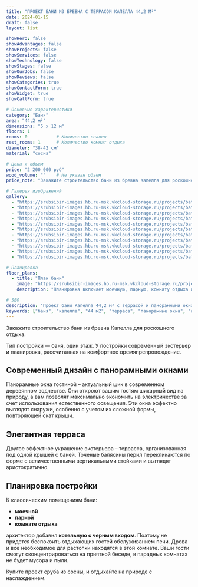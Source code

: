 ```yaml
---
title: "ПРОЕКТ БАНИ ИЗ БРЕВНА C ТЕРРАСОЙ КАПЕЛЛА 44,2 М²"
date: 2024-01-15
draft: false
layout: list

showHero: false
showAdvantages: false
showProjects: false
showServices: false
showTechnology: false
showStages: false
showOurJobs: false
showReviews: false
showCategories: true
showContactForm: true
showWidget: true
showCallForm: true

# Основные характеристики
category: "Баня"
area: "44,2 м²"
dimensions: "5 x 12 м"
floors: 1
rooms: 0           # Количество спален
rest_rooms: 1      # Количество комнат отдыха
diameter: "38-42 см"
material: "сосна"

# Цена и объем
price: "2 200 000 руб"
wood_volume: ""    # Не указан объем
price_note: "Закажите строительство бани из бревна Капелла для роскошного отдыха с панорамными окнами и террасой."

# Галерея изображений
gallery:
  - "https://srubsibir-images.hb.ru-msk.vkcloud-storage.ru/projects/baths/banya-kapella-44/banya-7.jpg"
  - "https://srubsibir-images.hb.ru-msk.vkcloud-storage.ru/projects/baths/banya-kapella-44/banya-7-1.jpg"
  - "https://srubsibir-images.hb.ru-msk.vkcloud-storage.ru/projects/baths/banya-kapella-44/banya-7-2.jpg"
  - "https://srubsibir-images.hb.ru-msk.vkcloud-storage.ru/projects/baths/banya-kapella-44/banya-7-3.jpg"
  - "https://srubsibir-images.hb.ru-msk.vkcloud-storage.ru/projects/baths/banya-kapella-44/banya-7-4.jpg"
  - "https://srubsibir-images.hb.ru-msk.vkcloud-storage.ru/projects/baths/banya-kapella-44/banya-7-5.jpg"
  - "https://srubsibir-images.hb.ru-msk.vkcloud-storage.ru/projects/baths/banya-kapella-44/banya-7-6.jpg"
  - "https://srubsibir-images.hb.ru-msk.vkcloud-storage.ru/projects/baths/banya-kapella-44/banya-7-7.jpg"
  - "https://srubsibir-images.hb.ru-msk.vkcloud-storage.ru/projects/baths/banya-kapella-44/banya-7-8.jpg"
  - "https://srubsibir-images.hb.ru-msk.vkcloud-storage.ru/projects/baths/banya-kapella-44/banya-7-9.jpg"
  - "https://srubsibir-images.hb.ru-msk.vkcloud-storage.ru/projects/baths/banya-kapella-44/banya-7-10.jpg"

# Планировка
floor_plans:
  - title: "План бани"
    image: "https://srubsibir-images.hb.ru-msk.vkcloud-storage.ru/projects/baths/banya-kapella-44/banya-7-10.jpg"
    description: "Планировка включает моечную, парную, комнату отдыха и котельную с черным входом"

# SEO
description: "Проект бани Капелла 44,2 м² с террасой и панорамными окнами. Современная планировка с котельной. Строительство из бревна диаметром 38-42 см."
keywords: ["баня", "капелла", "44 м2", "терраса", "панорамные окна", "котельная", "бревно"]
---
```


Закажите строительство бани из бревна Капелла для роскошного отдыха.

Тип постройки — баня, один этаж. У постройки современный экстерьер и планировка, рассчитанная на комфортное времяпрепровождение.

## Современный дизайн с панорамными окнами

Панорамные окна гостиной – актуальный шик в современном деревянном зодчестве. Они откроют вашим гостям шикарный вид на природу, а вам позволят максимально экономить на электричестве за счет использования естественного освещения. Эти окна эффектно выглядят снаружи, особенно с учетом их сложной формы, повторяющей скат крыши.

## Элегантная терраса

Другое эффектное украшение экстерьера – террасса, организованная под одной крышей с баней. Точеные балясины перил перекликаются по форме с величественными вертикальными стойками и выглядят аристократично.

## Планировка постройки

К классическим помещениям бани:

* **моечной**
* **парной**
* **комнате отдыха**

архитектор добавил **котельную с черным входом**. Поэтому не придется беспокоить отдыхающих гостей обслуживанием печи. Дрова и все необходимое для растопки находятся в этой комнате. Ваши гости смогут сконцентрироваться на приятной беседе, в парадных комнатах не будет мусора и пыли.

Купите проект сруба из сосны, и отдыхайте на природе с наслаждением.